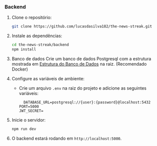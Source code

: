 ### **Backend**

1. Clone o repositório:
   ```bash
   git clone https://github.com/lucasdasilva182/the-news-streak.git
   ```
2. Instale as dependências:
   ```bash
   cd the-news-streak/backend
   npm install
   ```
3. Banco de dados Crie um banco de dados Postgresql com a estrutura mostrada em
   [Estrutura do Banco de Dados](#estrutura-do-banco-de-dados) na raiz. (Recomendado Docker)

4. Configure as variáveis de ambiente:
   - Crie um arquivo `.env` na raiz do projeto e adicione as seguintes variáveis:
     ```
       DATABASE_URL=postgresql://{user}:{password}@localhost:5432
     PORT=5000
     JWT_SECRET=
     ```
5. Inicie o servidor:
   ```bash
   npm run dev
   ```
6. O backend estará rodando em `http://localhost:5000`.
